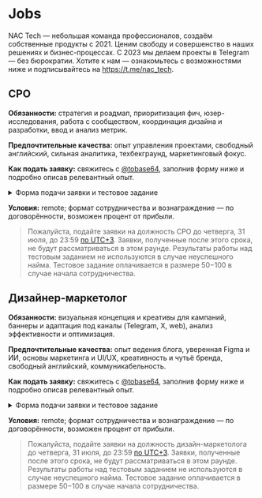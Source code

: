 # Jobs
NAC Tech — небольшая команда профессионалов, создаём собственные продукты с 2021. Ценим свободу и совершенство в наших решениях и бизнес-процессах. С 2023 мы делаем проекты в Telegram — без бюрократии. Хотите к нам — ознакомьтесь с возможностями ниже и подписывайтесь на https://t.me/nac_tech.

## CPO
**Обязанности:** стратегия и роадмап, приоритизация фич, юзер-исследования, работа с сообществом, координация дизайна и разработки, ввод и анализ метрик.

**Предпочтительные качества:** опыт управления проектами, свободный английский, сильная аналитика, техбекграунд, маркетинговый фокус.

**Как подать заявку:** свяжитесь с [@tobase64](https://t.me/tobase64), заполнив форму ниже и подробно описав релевантный опыт.

<details>
<summary>Форма подачи заявки и тестовое задание</summary>
1. Расскажите о себе: имя, возраст, чем занимаетесь (достаточно 2-3 предложений)
2. Расскажите про ваш опыт управления проектами. Какими проектами вы управляли? Какую роль вы в них играли?


Теперь к тестовому заданию. Оно будет построено вокруг [Split](https://split.tg) — это сервис для покупки Telegram Stars и Telegram Premium за криптовалюту без KYC.

3. Постройте дерево метрик продукта Split: от верхнеуровневой ключевой метрики к входным показателям. Выберите удобный для вас способ визуализации (схема в Miro, граф в Draw.io, блок-схема в PowerPoint и т.п.). Для каждой ветки кратко опишите, почему именно эти показатели важны. Мы не будем проверять, попали вы в дерево метрик, будет проверяться, скорее, логичность ваших рассуждений.
4. Опишите, как прямо сейчас устроен маркетинг продукта Split. То есть через какие каналы привлекается трафик: с одной стороны — пользователи, с другой — поддерживающие инфлюенсеры.
5. Сформулируйте 2–4 главных рисков для бизнеса Split и предложите способы их снизить.
6. Придумайте 3 улучшения продукта. Короткое описание, суть. Показатель метрики, которую вы ожидаете улучшить напрямую. Приблизительный эффект.

</details>

**Условия:** remote; формат сотрудничества и вознаграждение — по договорённости, возможен процент от прибыли.

> Пожалуйста, подайте заявки на должность CPO до четверга, 31 июля, до 23:59 [по UTC+3](https://www.google.com/search?q=time+in+moscow+now). Заявки, полученные после этого срока, не будут рассматриваться в этом раунде. Результаты работы над тестовым заданием не используются в случае неуспешного найма. Тестовое задание оплачивается в размере $50-$100 в случае начала сотрудничества.


## Дизайнер-маркетолог
**Обязанности:** визуальная концепция и креативы для кампаний, баннеры и адаптация под каналы (Telegram, X, web), анализ эффективности и оптимизация.

**Предпочтительные качества:** опыт ведения блога, уверенная Figma и ИИ, основы маркетинга и UI/UX, креативность и чутьё бренда, свободный английский, коммуникабельность.

**Как подать заявку:** свяжитесь с [@tobase64](https://t.me/tobase64), заполнив форму ниже и подробно описав релевантный опыт.

<details>
<summary>Форма подачи заявки и тестовое задание</summary>

1. **Рассказ о себе:** имя, возраст, род деятельности (2–3 предложения).
2. **Опыт в дизайне и маркетинге:** какие проекты и кампании вы вели, ваша роль, достигнутые результаты (увеличение CTR, рост подписчиков и т. д.).

**Тестовое задание** (на основе сервиса [Split](https://split.tg) — покупка Telegram Stars и Premium за криптовалюту без KYC):

3. **Креатив для кампании:** разработайте концепцию и один визуал (баннер, сторис или пост) для привлечения пользователей Split в Telegram. Приложите макет (PNG/PDF) и в 2–3 предложениях обоснуйте выбор цвета, шрифта и ключевого месседжа.
4. **Анализ текущих визуальных каналов:** опишите, как сейчас оформляются рекламные материалы Split в основных каналах (Telegram-каналы, соцсети, баннерные сети, партнерские рассылки).
5. **Идеи для улучшения:** предложите 3 конкретных изменения или эксперимента в визуальных материалах Split. Для каждого укажите, какую метрику (CTR, вовлеченность, число кликов) вы ожидаете улучшить и примерный эффект.
</details>

**Условия:** remote; формат сотрудничества и вознаграждение — по договорённости, возможен процент от прибыли.

> Пожалуйста, подайте заявки на должность дизайн-маркетолога до четверга, 31 июля, до 23:59 [по UTC+3](https://www.google.com/search?q=time+in+moscow+now). Заявки, полученные после этого срока, не будут рассматриваться в этом раунде. Результаты работы над тестовым заданием не используются в случае неуспешного найма. Тестовое задание оплачивается в размере $50-$100 в случае начала сотрудничества.